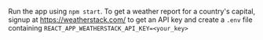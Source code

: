 Run the app using `npm start`. To get a weather report for a country's capital, signup at https://weatherstack.com/ to get an API key and create a `.env` file containing `REACT_APP_WEATHERSTACK_API_KEY=<your_key>`